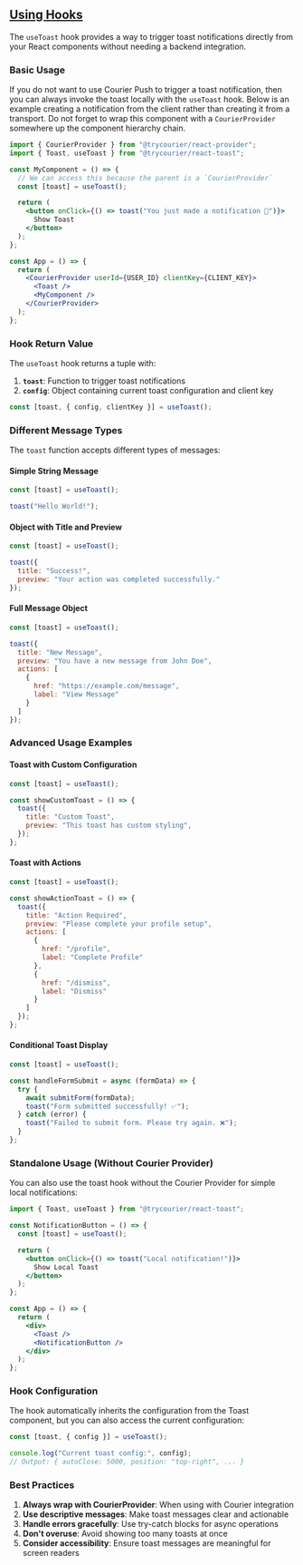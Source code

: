 ## [Using Hooks](#using-hooks)

The `useToast` hook provides a way to trigger toast notifications directly from your React components without needing a backend integration.

### Basic Usage

If you do not want to use Courier Push to trigger a toast notification, then you can always invoke the toast locally with the `useToast` hook. Below is an example creating a notification from the client rather than creating it from a transport. Do not forget to wrap this component with a `CourierProvider` somewhere up the component hierarchy chain.

```jsx
import { CourierProvider } from "@trycourier/react-provider";
import { Toast, useToast } from "@trycourier/react-toast";

const MyComponent = () => {
  // We can access this because the parent is a `CourierProvider`
  const [toast] = useToast();

  return (
    <button onClick={() => toast("You just made a notification 🎉")}>
      Show Toast
    </button>
  );
};

const App = () => {
  return (
    <CourierProvider userId={USER_ID} clientKey={CLIENT_KEY}>
      <Toast />
      <MyComponent />
    </CourierProvider>
  );
};
```

### Hook Return Value

The `useToast` hook returns a tuple with:

1. **`toast`**: Function to trigger toast notifications
2. **`config`**: Object containing current toast configuration and client key

```jsx
const [toast, { config, clientKey }] = useToast();
```

### Different Message Types

The `toast` function accepts different types of messages:

#### Simple String Message

```jsx
const [toast] = useToast();

toast("Hello World!");
```

#### Object with Title and Preview

```jsx
const [toast] = useToast();

toast({
  title: "Success!",
  preview: "Your action was completed successfully."
});
```

#### Full Message Object

```jsx
const [toast] = useToast();

toast({
  title: "New Message",
  preview: "You have a new message from John Doe",
  actions: [
    {
      href: "https://example.com/message",
      label: "View Message"
    }
  ]
});
```

### Advanced Usage Examples

#### Toast with Custom Configuration

```jsx
const [toast] = useToast();

const showCustomToast = () => {
  toast({
    title: "Custom Toast",
    preview: "This toast has custom styling",
  });
};
```

#### Toast with Actions

```jsx
const [toast] = useToast();

const showActionToast = () => {
  toast({
    title: "Action Required",
    preview: "Please complete your profile setup",
    actions: [
      {
        href: "/profile",
        label: "Complete Profile"
      },
      {
        href: "/dismiss",
        label: "Dismiss"
      }
    ]
  });
};
```

#### Conditional Toast Display

```jsx
const [toast] = useToast();

const handleFormSubmit = async (formData) => {
  try {
    await submitForm(formData);
    toast("Form submitted successfully! ✅");
  } catch (error) {
    toast("Failed to submit form. Please try again. ❌");
  }
};
```

### Standalone Usage (Without Courier Provider)

You can also use the toast hook without the Courier Provider for simple local notifications:

```jsx
import { Toast, useToast } from "@trycourier/react-toast";

const NotificationButton = () => {
  const [toast] = useToast();

  return (
    <button onClick={() => toast("Local notification!")}>
      Show Local Toast
    </button>
  );
};

const App = () => {
  return (
    <div>
      <Toast />
      <NotificationButton />
    </div>
  );
};
```

### Hook Configuration

The hook automatically inherits the configuration from the Toast component, but you can also access the current configuration:

```jsx
const [toast, { config }] = useToast();

console.log("Current toast config:", config);
// Output: { autoClose: 5000, position: "top-right", ... }
```

### Best Practices

1. **Always wrap with CourierProvider**: When using with Courier integration
2. **Use descriptive messages**: Make toast messages clear and actionable
3. **Handle errors gracefully**: Use try-catch blocks for async operations
4. **Don't overuse**: Avoid showing too many toasts at once
5. **Consider accessibility**: Ensure toast messages are meaningful for screen readers
